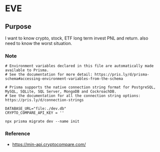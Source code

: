# EVE

## Purpose

I want to know crypto, stock, ETF long term invest PNL and return. also need to know the worst situation.

### Note

```
# Environment variables declared in this file are automatically made available to Prisma.
# See the documentation for more detail: https://pris.ly/d/prisma-schema#accessing-environment-variables-from-the-schema

# Prisma supports the native connection string format for PostgreSQL, MySQL, SQLite, SQL Server, MongoDB and CockroachDB.
# See the documentation for all the connection string options: https://pris.ly/d/connection-strings

DATABASE_URL="file:./dev.db"
CRYPTO_COMPARE_API_KEY = ''

```

```
npx prisma migrate dev --name init
```

### Reference

- https://min-api.cryptocompare.com/
